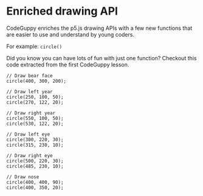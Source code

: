 # Enriched drawing API

CodeGuppy enriches the p5.js drawing APIs with a few new functions that are easier to use and understand by young coders.

For example: `circle()`

Did you know you can have lots of fun with just one function? Checkout this code extracted from the first CodeGuppy lesson.

```
// Draw bear face
circle(400, 300, 200);

// Draw left year
circle(250, 100, 50);
circle(270, 122, 20);

// Draw right year
circle(550, 100, 50);
circle(530, 122, 20);

// Draw left eye
circle(300, 220, 30);
circle(315, 230, 10);

// Draw right eye
circle(500, 220, 30);
circle(485, 230, 10);

// Draw nose
circle(400, 400, 90);
circle(400, 350, 20);
```